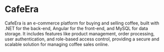 # CafeEra
CafeEra is an e-commerce platform for buying and selling coffee, built with .NET for the back-end, Angular for the front-end, and MySQL for data storage. It includes features like product management, order processing, user authentication, and role-based access control, providing a secure and scalable solution for managing coffee sales online.
